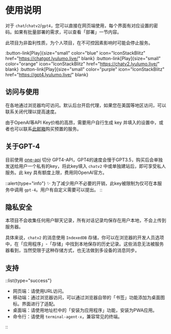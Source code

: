 # 使用说明

对于 `chat`/`chatv2`/`gpt4`，您可以直接在网页端使用，每个界面有对应设置的密码。如果有批量部署的需求，可以查看「部署」一节内容。

此项目为非盈利性质，为个人项目，在不可控因素影响时可能会停止服务。

:button-link[Play]{size="small" color="blue" icon="IconStackBlitz" href="https://chatgpt.lyulumo.live/" blank}
:button-link[Play]{size="small" color="orange" icon="IconStackBlitz" href="https://chatv2.lyulumo.live/" blank}
:button-link[Play]{size="small" color="purple" icon="IconStackBlitz" href="https://gpt4.lyulumo.live/" blank}

## 访问与使用

在各地通过浏览器均可访问。默认后台开启代理，如果您在美国等地区访问，可以联系关闭代理以提高速度。

由于OpenAI等API Key价格的高昂，需要用户自行生成 key 并填入的设置中，或者也可以联系[此邮箱](mailto:3208413453@qq.com)购买预置的服务。

## 关于GPT-4

目前使用 [one-api](https://github.com/songquanpeng/one-api) 切分 GPT4-API，GPT4的速度会慢于GPT3.5，购买后会单独发送给用户一个私有的key，将此key填入 `chatv2` 中或单独建站后，即可享受私人服务。此 key 具有额度上限，费用同OpenAI官方。

::alert{type="info"}
✨ 为了减少用户不必要的开销，此key被限制为仅可在本服务中调用 `gpt-4`。用户有自定义需要可以提出。
::


## 隐私安全

本项目不会收集任何用户聊天记录，所有对话记录均保存在用户本地，不会上传到服务器。

具体来说，`chatv2` 的消息使用 `IndexedDB` 存储，你可以在浏览器的开发人员选项中，在「应用程序」-「存储」中找到本地保存的历史记录。这些消息无法被服务器看到，当然受限于这种存储方式，也无法做到多设备的消息同步。

## 支持

::list{type="success"}

  - 网页端：请使用URL访问。
  - 移动端：通过浏览器访问，可以通过浏览器自带的「书签」功能添加为桌面图标。界面进行了适配。
  - 桌面端：请使用地址栏中的「安装为应用程序」功能，安装为PWA应用。
  - 命令行：请使用 `terminal-agent-x`，兼容常见的终端。

::


